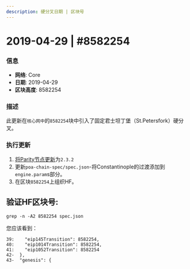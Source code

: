 ```yaml
---
description: 硬分叉日期 | 区块号
---
```


# 2019-04-29 \| \#8582254

### 信息

* **网络**: Core
* **日期**: 2019-04-29
* **区块高度**: 8582254

### 描述

此更新在`核心网中`的`8582254`块中引入了固定君士坦丁堡（St.Petersfork）硬分叉。

### 执行更新

1. [将Parity节点更新](../parity-sheng-ji-zhi-nan.md)为`2.3.2` 
2. 更新`poa-chain-spec/spec.json`-将Constantinople的过渡添加到`engine.param`s部分。 
3. 在区块`8582254`上组织HF。

## 验证HF区块号:

```text
grep -n -A2 8582254 spec.json
```

您应该看到：

```text
39:    "eip145Transition": 8582254,
40:    "eip1014Transition": 8582254,
41:    "eip1052Transition": 8582254
42-  },
43-  "genesis": {
```

